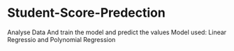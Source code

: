 # Student-Score-Predection
Analyse Data And train the model and predict the values Model used: Linear Regressio and Polynomial Regression 
